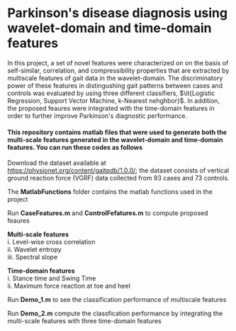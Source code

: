 # Parkinson's disease diagnosis using wavelet-domain and time-domain features
In this project, a set of novel features were characterized on on the basis of self-similar, correlation, and compressibility properties that are extracted by multiscale features of gait data in the wavelet-domain. The discriminatory power of these features in distingushing gait patterns between cases and controls was evaluated by using three different classifiers, $\it{Logistic Regression, Support Vector Machine, k-Nearest nehghbor}$. In addition, the proposed feaures were integrated with the time-domain features in order to  further improve Parkinson's diagnostic performance. 

#### This repository contains matlab files that were used to generate both the multi-scale features generated in the  wavelet-domain and time-domain features. You can run these codes as follows

Download the dataset available at https://physionet.org/content/gaitpdb/1.0.0/; the dataset consists of vertical ground reaction force (VGRF) data collected from 93 cases and 73 controls. 

The **MatlabFunctions** folder contains the matlab functions used in the project

Run **CaseFeatures.m** and **ControlFefatures.m**  to compute proposed feaures 

  **Multi-scale features**\
    i. Level-wise cross correlation \
    ii. Wavelet entropy\
    iii. Spectral slope 
    
   **Time-domain features** \
    i. Stance time and Swing Time\
    ii. Maximum force reaction at toe and heel

Run **Demo_1.m** to see the classification performance of multiscale features 

Run **Demo_2.m** compute the classfication performance by integrating the multi-scale features with three time-domain features

